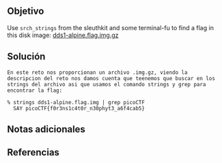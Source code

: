 ## Objetivo
Use `srch_strings` from the sleuthkit and some terminal-fu to find a flag in this disk image: [dds1-alpine.flag.img.gz](https://mercury.picoctf.net/static/626ea9c275fbd02dd3451b81f9c5e249/dds1-alpine.flag.img.gz)
## Solución

```
En este reto nos proporcionan un archivo .img.gz, viendo la descripcion del reto nos damos cuenta que teenemos que buscar en los strings del archivo asi que usamos el comando strings y grep para encontrar la flag:
```

```
% strings dds1-alpine.flag.img | grep picoCTF
  SAY picoCTF{f0r3ns1c4t0r_n30phyt3_a6f4cab5}
```
## Notas adicionales
## Referencias